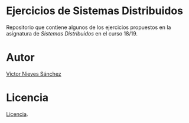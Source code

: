 # Ejercicios de Sistemas Distribuidos
Repositorio que contiene algunos de los ejercicios propuestos en la asignatura de _Sistemas Distribuidos_ en el curso 18/19.

# Autor
[Víctor Nieves Sánchez](https://twitter.com/VictorNS69)

# Licencia
[Licencia](/LICENSE). 
